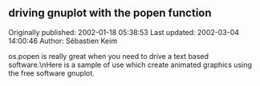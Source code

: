 ## driving gnuplot with the popen function

Originally published: 2002-01-18 05:38:53
Last updated: 2002-03-04 14:00:46
Author: Sébastien Keim

os.popen is really great when you need to drive a text based software.\nHere is a sample of use which create animated graphics using the free software gnuplot.